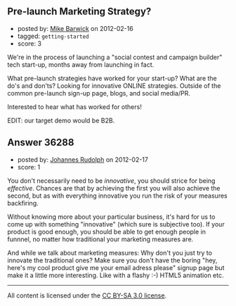 ## Pre-launch Marketing Strategy?

- posted by: [Mike Barwick](https://stackexchange.com/users/-1/16444-mike-barwick) on 2012-02-16
- tagged: `getting-started`
- score: 3

We're in the process of launching a "social contest and campaign builder" tech start-up, months away from launching in fact.

What pre-launch strategies have worked for your start-up? What are the do's and don'ts?
Looking for innovative ONLINE strategies. Outside of the common pre-launch sign-up page, blogs, and social media/PR.

Interested to hear what has worked for others!

EDIT: our target demo would be B2B.


## Answer 36288

- posted by: [Johannes Rudolph](https://stackexchange.com/users/-1/11487-johannes-rudolph) on 2012-02-17
- score: 1

You don't necessarily need to be *innovative*, you should strice for being *effective*. Chances are that by achieving the first you will also achieve the second, but as with everything innovative you run the risk of your measures backfiring. 

Without knowing more about your particular business, it's hard for us to come up with something "innovative" (which sure is subjective too). If your product is good enough, you should be able to get enough people in funnnel, no matter how traditional your marketing measures are. 

And while we talk about marketing measures: Why don't you just try to innovate the traditional ones? Make sure you don't have the boring "hey, here's my cool product give me your email adress please" signup page but make it a little more interesting. Like with a flashy :-) HTML5 animation etc.  



---

All content is licensed under the [CC BY-SA 3.0 license](https://creativecommons.org/licenses/by-sa/3.0/).

